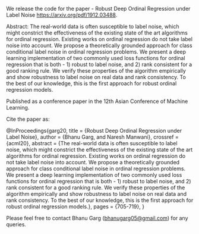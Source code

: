 We release the code for the paper - Robust Deep Ordinal Regression under Label Noise https://arxiv.org/pdf/1912.03488.

Abstract: The real-world data is often susceptible to label noise, which might constrict the effectiveness of the existing state of the art algorithms for ordinal regression. Existing works on ordinal regression do not take label noise into account. We propose a theoretically grounded approach for class conditional label noise in ordinal regression problems. We present a deep learning implementation of two commonly used loss functions for ordinal regression that is both - 1) robust to label noise, and 2) rank consistent for a good ranking rule. We verify these properties of the algorithm empirically and show robustness to label noise on real data and rank consistency. To the best of our knowledge, this is the first approach for robust ordinal regression models.

Published as a conference paper in the 12th Asian Conference of Machine Learning. 

Cite the paper as: 

@InProceedings{garg20,
  title = {Robust Deep Ordinal Regression under Label Noise},
  author = {Bhanu Garg, and Naresh Manwani},
  crossref = {acml20},
  abstract = {The real-world data is often susceptible to label noise, which might constrict the effectiveness of the existing state of the art algorithms for ordinal regression. Existing works on ordinal regression do not take label noise into account. We propose a theoretically grounded approach for class conditional label noise in ordinal regression problems. We present a deep learning implementation of two commonly used loss functions for ordinal regression that is both - 1) robust to label noise, and 2) rank consistent for a good ranking rule. We verify these properties of the algorithm empirically and show robustness to label noise on real data and rank consistency. To the best of our knowledge, this is the first approach for robust ordinal regression models.},
  pages = {705-719},
}




Please feel free to contact Bhanu Garg (bhanugarg05@gmail.com) for any queries.  

